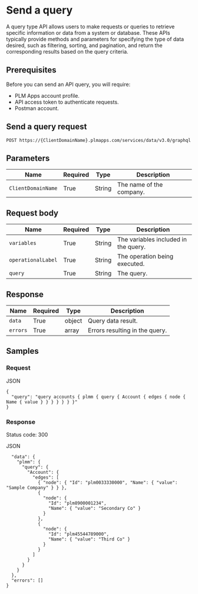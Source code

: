 # Send a query
A query type API allows users to make requests or queries to retrieve specific information or data from a system or database. These APIs typically provide methods and parameters for specifying the type of data desired, such as filtering, sorting, and pagination, and return the corresponding results based on the query criteria. 

## Prerequisites 
Before you can send an API query, you will require:
- PLM Apps account profile.
- API access token to authenticate requests.
- Postman account.

## Send a query request
`POST https://{ClientDomainName}.plmapps.com/services/data/v3.0/graphql`

## Parameters
| Name | Required | Type | Description |
| ----------- | ----------- | ----------- | ----------- |
| `ClientDomainName` | True | String | The name of the company. |

## Request body
| Name | Required | Type | Description |
| ----------- | ----------- | ----------- | ----------- |
| `variables` | True | String | The variables included in the query. |
| `operationalLabel` | True | String | The operation being executed. |
| `query` | True | String | The query. |

## Response
| Name | Required | Type | Description |
| ----------- | ----------- | ----------- | ----------- |
| `data` | True | object | Query data result. |
| `errors` | True | array | Errors resulting in the query. |

## Samples
### Request
JSON

```
{
  "query": "query accounts { plmm { query { Account { edges { node { Name { value } } } } } } }"
}
```

### Response
Status code: 300

JSON

```{
  "data": {
    "plmm": {
      "query": {
        "Account": {
          "edges": [
            { "node": { "Id": "plm0033330000", "Name": { "value": "Sample Company" } } },
            {
              "node": {
                "Id": "plm8900001234",
                "Name": { "value": "Secondary Co" }
              }
            },
            {
              "node": {
                "Id": "plm45544789000",
                "Name": { "value": "Third Co" }
              }
            }
          ]
        }
      }
    }
  },
  "errors": []
}
```

